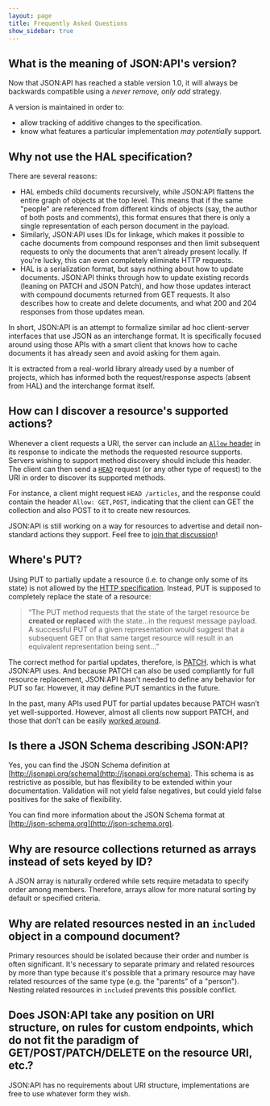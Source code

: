 ```yaml
---
layout: page
title: Frequently Asked Questions
show_sidebar: true
---
```


## <a href="#what-is-the-meaning-of-json-apis-version" id="what-is-the-meaning-of-json-apis-version" class="headerlink"></a> What is the meaning of JSON:API's version?

Now that JSON:API has reached a stable version 1.0, it will always be
backwards compatible using a _never remove, only add_ strategy.

A version is maintained in order to:

* allow tracking of additive changes to the specification.
* know what features a particular implementation *may potentially* support.

## <a href="#why-not-use-the-hal-specification" id="why-not-use-the-hal-specification" class="headerlink"></a> Why not use the HAL specification?

There are several reasons:

* HAL embeds child documents recursively, while JSON:API flattens the entire
graph of objects at the top level. This means that if the same "people" are
referenced from different kinds of objects (say, the author of both posts and
comments), this format ensures that there is only a single representation of
each person document in the payload.
* Similarly, JSON:API uses IDs for linkage, which makes it possible to cache
documents from compound responses and then limit subsequent requests to only
the documents that aren't already present locally. If you're lucky, this can
even completely eliminate HTTP requests.
* HAL is a serialization format, but says nothing about how to update
documents. JSON:API thinks through how to update existing records (leaning on
PATCH and JSON Patch), and how those updates interact with compound documents
returned from GET requests. It also describes how to create and delete
documents, and what 200 and 204 responses from those updates mean.

In short, JSON:API is an attempt to formalize similar ad hoc client-server
interfaces that use JSON as an interchange format. It is specifically focused
around using those APIs with a smart client that knows how to cache documents it
has already seen and avoid asking for them again.

It is extracted from a real-world library already used by a number of projects,
which has informed both the request/response aspects (absent from HAL) and the
interchange format itself.

## <a href="#how-to-discover-resource-possible-actions" id="how-to-discover-resource-possible-actions" class="headerlink"></a> How can I discover a resource's supported actions?

Whenever a client requests a URI, the server can include an [`Allow` header](https://tools.ietf.org/html/rfc7231#section-7.4.1)
in its response to indicate the methods the requested resource supports. Servers
wishing to support method discovery should include this header. The client can
then send a [`HEAD`](https://tools.ietf.org/html/rfc7231#section-4.3.2) request
(or any other type of request) to the URI in order to discover its supported methods.

For instance, a client might request `HEAD /articles`, and the response could
contain the header `Allow: GET,POST`, indicating that the client can GET the
collection and also POST to it to create new resources.

JSON:API is still working on a way for resources to advertise and detail
non-standard actions they support. Feel free to
[join that discussion](https://github.com/json-api/json-api/issues/745)!

## <a href="#wheres-put" id="wheres-put" class="headerlink"></a> Where's PUT?

Using PUT to partially update a resource (i.e. to change only some of its state)
is not allowed by the
[HTTP specification](https://datatracker.ietf.org/doc/html/rfc7231#section-4.3.4).
Instead, PUT is supposed to completely replace the state of a resource:

> “The PUT method requests that the state of the target resource be **created
  or replaced** with the state…in the request message payload. A successful PUT
  of a given representation would suggest that a subsequent GET on that same
  target resource will result in an equivalent representation being sent…”

The correct method for partial updates, therefore, is [PATCH](https://datatracker.ietf.org/doc/html/rfc5789).
which is what JSON:API uses. And because PATCH can also be used compliantly for
full resource replacement, JSON:API hasn't needed to define any behavior for
PUT so far. However, it may define PUT semantics in the future.

In the past, many APIs used PUT for partial updates because PATCH wasn’t yet
well-supported. However, almost all clients now support PATCH, and those that
don’t can be easily [worked around](/recommendations/#patchless-clients).

## <a href="#is-there-a-json-schema-describing-json-api" id="is-there-a-json-schema-describing-json-api" class="headerlink"></a> Is there a JSON Schema describing JSON:API?

Yes, you can find the JSON Schema definition at
[http://jsonapi.org/schema](http://jsonapi.org/schema). This schema is as
restrictive as possible, but has flexibility to be extended within your
documentation. Validation will not yield false negatives, but could yield false
positives for the sake of flexibility.

You can find more information about the JSON Schema format at
[http://json-schema.org](http://json-schema.org).

## <a href="#resource-collections-returned-as-arrays" id="resource-collections-returned-as-arrays" class="headerlink"></a> Why are resource collections returned as arrays instead of sets keyed by ID?

A JSON array is naturally ordered while sets require metadata to specify order
among members. Therefore, arrays allow for more natural sorting by default or
specified criteria.

## <a href="#why-related-resources-included-compound-document" id="why-related-resources-included-compound-document" class="headerlink"></a> Why are related resources nested in an `included` object in a compound document?

Primary resources should be isolated because their order and number is often
significant. It's necessary to separate primary and related resources by more
than type because it's possible that a primary resource may have related
resources of the same type (e.g. the "parents" of a "person"). Nesting related
resources in `included` prevents this possible conflict.

## <a href="#position-uri-structure-custom-endpoints" id="position-uri-structure-custom-endpoints" class="headerlink"></a> Does JSON:API take any position on URI structure, on rules for custom endpoints, which do not fit the paradigm of GET/POST/PATCH/DELETE on the resource URI, etc.?

JSON:API has no requirements about URI structure, implementations are free to use whatever form they wish.

